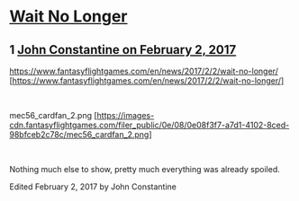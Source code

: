 # [Wait No Longer](https://community.fantasyflightgames.com/topic/241659-wait-no-longer/)

## 1 [John Constantine on February 2, 2017](https://community.fantasyflightgames.com/topic/241659-wait-no-longer/?do=findComment&comment=2622559)

https://www.fantasyflightgames.com/en/news/2017/2/2/wait-no-longer/ [https://www.fantasyflightgames.com/en/news/2017/2/2/wait-no-longer/]

 

mec56_cardfan_2.png [https://images-cdn.fantasyflightgames.com/filer_public/0e/08/0e08f3f7-a7d1-4102-8ced-98bfceb2c78c/mec56_cardfan_2.png]

 

Nothing much else to show, pretty much everything was already spoiled.

Edited February 2, 2017 by John Constantine


